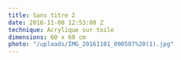 ```yaml
---
title: Sans titre 2
date: 2016-11-08 12:53:00 Z
technique: Acrylique sur toile
dimensions: 60 x 60 cm
photo: "/uploads/IMG_20161101_090507%20(1).jpg"
---
```


